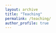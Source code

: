 ```yaml
---
layout: archive
title: "Teaching"
permalink: /teaching/
author_profile: true
---
```


<!-- 最优化理论
======
课程号：304449030

面向大二本科生 必修课 -->